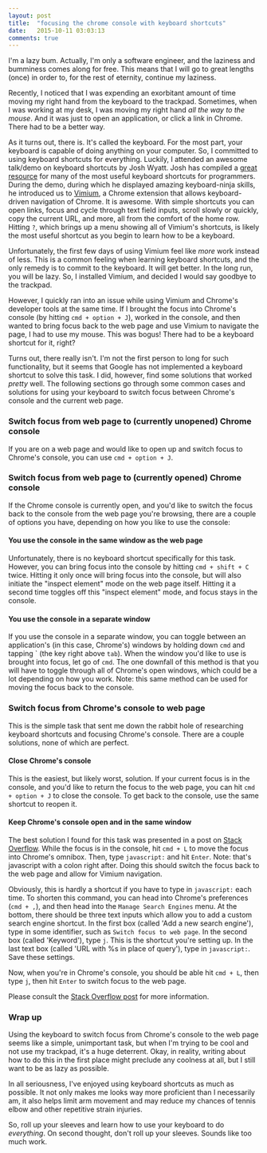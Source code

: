```yaml
---
layout: post
title:  "focusing the chrome console with keyboard shortcuts"
date:   2015-10-11 03:03:13
comments: true
---
```


I'm a lazy bum. Actually, I'm only a software engineer, and the laziness and bumminess comes along for free. This means that I will go to great lengths (once) in order to, for the rest of eternity, continue my laziness.

Recently, I noticed that I was expending an exorbitant amount of time moving my right hand from the keyboard to the trackpad. Sometimes, when I was working at my desk, I was moving my right hand *all the way to the mouse*. And it was just to open an application, or click a link in Chrome. There had to be a better way.

As it turns out, there is. It's called the keyboard. For the most part, your keyboard is capable of doing anything on your computer. So, I committed to using keyboard shortcuts for everything. Luckily, I attended an awesome talk/demo on keyboard shortcuts by Josh Wyatt. Josh has compiled a [great resource](https://github.com/joshwyatt/keyboard_shortcuts) for many of the most useful keyboard shortcuts for programmers. During the demo, during which he displayed amazing keyboard-ninja skills, he introduced us to [Vimium](https://vimium.github.io/), a Chrome extension that allows keyboard-driven navigation of Chrome. It is awesome. With simple shortcuts you can open links, focus and cycle through text field inputs, scroll slowly or quickly, copy the current URL, and more, all from the comfort of the home row. Hitting `?`, which brings up a menu showing all of Vimium's shortcuts, is likely the most useful shortcut as you begin to learn how to be a keyboard.

Unfortunately, the first few days of using Vimium feel like *more* work instead of less. This is a common feeling when learning keyboard shortcuts, and the only remedy is to commit to the keyboard. It will get better. In the long run, you will be lazy. So, I installed Vimium, and decided I would say goodbye to the trackpad.

However, I quickly ran into an issue while using Vimium and Chrome's developer tools at the same time. If I brought the focus into Chrome's console (by hitting `cmd + option + J`), worked in the console, and then wanted to bring focus back to the web page and use Vimium to navigate the page, I had to use my mouse. This was bogus! There had to be a keyboard shortcut for it, right?

Turns out, there really isn't. I'm not the first person to long for such functionality, but it seems that Google has not implemented a keyboard shortcut to solve this task. I did, however, find some solutions that worked *pretty* well. The following sections go through some common cases and solutions for using your keyboard to switch focus between Chrome's console and the current web page.

### Switch focus from web page to (currently unopened) Chrome console

If you are on a web page and would like to open up and switch focus to Chrome's console, you can use `cmd + option + J`.

### Switch focus from web page to (currently opened) Chrome console

If the Chrome console is currently open, and you'd like to switch the focus back to the console from the web page you're browsing, there are a couple of options you have, depending on how you like to use the console:

#### You use the console in the same window as the web page

Unfortunately, there is no keyboard shortcut specifically for this task. However, you can bring focus into the console by hitting `cmd + shift + C` twice. Hitting it only once will bring focus into the console, but will also initiate the "inspect element" mode on the web page itself. Hitting it a second time toggles off this "inspect element" mode, and focus stays in the console.

#### You use the console in a separate window

If you use the console in a separate window, you can toggle between an application's (in this case, Chrome's) windows by holding down `cmd` and tapping \` (the key right above `tab`). When the window you'd like to use is brought into focus, let go of `cmd`.  The one downfall of this method is that you will have to toggle through all of Chrome's open windows, which could be a lot depending on how you work. Note: this same method can be used for moving the focus back to the console.

### Switch focus from Chrome's console to web page 

This is the simple task that sent me down the rabbit hole of researching keyboard shortcuts and focusing Chrome's console. There are a couple solutions, none of which are perfect.

#### Close Chrome's console

This is the easiest, but likely worst, solution. If your current focus is in the console, and you'd like to return the focus to the web page, you can hit `cmd + option + J` to close the console. To get back to the console, use the same shortcut to reopen it. 

#### Keep Chrome's console open and in the same window

The best solution I found for this task was presented in a post on [Stack Overflow](http://stackoverflow.com/questions/12823333/keyboard-shortcut-to-switch-focus-from-web-developer-tools-to-page-in-chrome-on/30567119#30567119). While the focus is in the console, hit `cmd + L` to move the focus into Chrome's omnibox. Then, type `javascript:` and hit `Enter`. Note: that's javascript with a colon right after. Doing this should switch the focus back to the web page and allow for Vimium navigation. 

Obviously, this is hardly a shortcut if you have to type in `javascript:` each time. To shorten this command, you can head into Chrome's preferences (`cmd + ,`), and then head into the `Manage Search Engines` menu. At the bottom, there should be three text inputs which allow you to add a custom search engine shortcut. In the first box (called 'Add a new search engine'), type in some identifier, such as `Switch focus to web page`. In the second box (called 'Keyword'), type `j`. This is the shortcut you're setting up. In the last text box (called 'URL with %s in place of query'), type in `javascript:`. Save these settings.

Now, when you're in Chrome's console, you should be able hit `cmd + L`, then type `j`, then hit `Enter` to switch focus to the web page. 

Please consult the [Stack Overflow post](http://stackoverflow.com/questions/12823333/keyboard-shortcut-to-switch-focus-from-web-developer-tools-to-page-in-chrome-on/30567119#30567119) for more information.

### Wrap up

Using the keyboard to switch focus from Chrome's console to the web page seems like a simple, unimportant task, but when I'm trying to be cool and not use my trackpad, it's a huge deterrent. Okay, in reality, writing about how to do this in the first place might preclude any coolness at all, but I still want to be as lazy as possible. 

In all seriousness, I've enjoyed using keyboard shortcuts as much as possible. It not only makes me looks way more proficient than I necessarily am, it also helps limit arm movement and may reduce my chances of tennis elbow and other repetitive strain injuries. 

So, roll up your sleeves and learn how to use your keyboard to do *everything*. On second thought, don't roll up your sleeves. Sounds like too much work.
